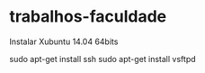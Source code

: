 trabalhos-faculdade
===================



Instalar Xubuntu 14.04 64bits

sudo apt-get install ssh
sudo apt-get install vsftpd
